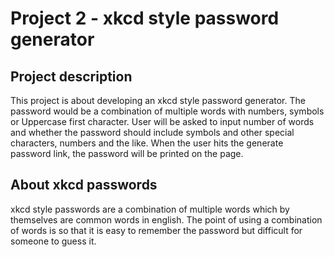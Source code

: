 <h1> Project 2 - xkcd style password generator</h1>

<h2> Project description </h2>
<p> This project is about developing an xkcd style password generator. The password would be a combination of multiple words with numbers, symbols or Uppercase first character. User will be asked to input number of words and whether the password should include symbols and other special characters, numbers and the like. When the user hits the generate password link, the password will be printed on the page.<br>
</p>

<h2> About xkcd passwords </h2>
<p> xkcd style passwords are a combination of multiple words which by themselves are common words in english. The point of using a combination of words is so that it is easy to remember the password but difficult for someone to guess it.
</p>



